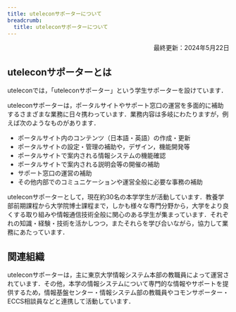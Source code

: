 ```yaml
---
title: uteleconサポーターについて
breadcrumb:
  title: uteleconサポーターについて
---
```


<p style="text-align: right">
最終更新：2024年5月22日</p>

## uteleconサポーターとは

uteleconでは，「uteleconサポーター」という学生サポーターを設けています．

uteleconサポーターは，ポータルサイトやサポート窓口の運営を多面的に補助するさまざまな業務に日々携わっています．業務内容は多岐にわたりますが，例えば次のようなものがあります．
- ポータルサイト内のコンテンツ（日本語・英語）の作成・更新
- ポータルサイトの設定・管理の補助や，デザイン，機能開発等
- ポータルサイトで案内される情報システムの機能確認
- ポータルサイトで案内される説明会等の開催の補助
- サポート窓口の運営の補助
- その他内部でのコミュニケーションや運営全般に必要な事務の補助

uteleconサポーターとして，現在約30名の本学学生が活動しています．教養学部前期課程から大学院博士課程まで，しかも様々な専門分野から，大学をより良くする取り組みや情報通信技術全般に関心のある学生が集まっています．それぞれの知識・経験・技術を活かしつつ，またそれらを学び合いながら，協力して業務にあたっています．

## 関連組織

uteleconサポーターは，主に東京大学情報システム本部の教職員によって運営されています．その他，本学の情報システムについて専門的な情報やサポートを提供するため，情報基盤センター・情報システム部の教職員やコモンサポーター・ECCS相談員などと連携して活動しています．